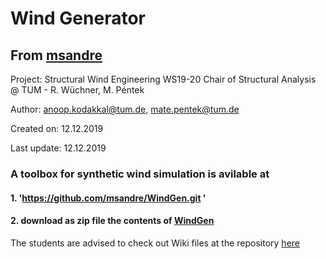 
# Wind Generator 

## From [msandre](https://github.com/msandre)

Project: Structural Wind Engineering WS19-20 
        Chair of Structural Analysis @ TUM - R. Wüchner, M. Péntek
        
Author: anoop.kodakkal@tum.de, mate.pentek@tum.de

Created on:  12.12.2019

Last update: 12.12.2019

### A toolbox for  synthetic wind simulation is avilable at 

#### 1.  'https://github.com/msandre/WindGen.git '

#### 2.  download as zip file the contents of [WindGen](https://github.com/msandre/WindGen/archive/master.zip)

The students are advised to check out Wiki files at the repository [here](https://github.com/msandre/WindGen/wiki/Choice-of-parameters-for-a-new-case)

